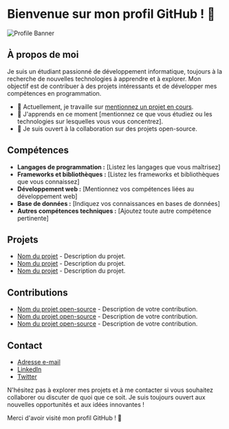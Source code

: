 # Bienvenue sur mon profil GitHub ! 👋

![Profile Banner](lien_vers_une_image_banniere.png)

## À propos de moi

Je suis un étudiant passionné de développement informatique, toujours à la recherche de nouvelles technologies à apprendre et à explorer. Mon objectif est de contribuer à des projets intéressants et de développer mes compétences en programmation.

- 🔭 Actuellement, je travaille sur [mentionnez un projet en cours](lien_vers_le_projet).
- 🌱 J'apprends en ce moment [mentionnez ce que vous étudiez ou les technologies sur lesquelles vous vous concentrez].
- 👯 Je suis ouvert à la collaboration sur des projets open-source.

## Compétences

- **Langages de programmation :** [Listez les langages que vous maîtrisez]
- **Frameworks et bibliothèques :** [Listez les frameworks et bibliothèques que vous connaissez]
- **Développement web :** [Mentionnez vos compétences liées au développement web]
- **Base de données :** [Indiquez vos connaissances en bases de données]
- **Autres compétences techniques :** [Ajoutez toute autre compétence pertinente]

## Projets

- [Nom du projet](lien_vers_le_projet) - Description du projet.
- [Nom du projet](lien_vers_le_projet) - Description du projet.
- [Nom du projet](lien_vers_le_projet) - Description du projet.

## Contributions

- [Nom du projet open-source](lien_vers_le_projet) - Description de votre contribution.
- [Nom du projet open-source](lien_vers_le_projet) - Description de votre contribution.
- [Nom du projet open-source](lien_vers_le_projet) - Description de votre contribution.

## Contact

- [Adresse e-mail](mailto:votre@email.com)
- [LinkedIn](lien_vers_votre_compte_linkedin)
- [Twitter](lien_vers_votre_compte_twitter)

N'hésitez pas à explorer mes projets et à me contacter si vous souhaitez collaborer ou discuter de quoi que ce soit. Je suis toujours ouvert aux nouvelles opportunités et aux idées innovantes !

Merci d'avoir visité mon profil GitHub ! 🙌
